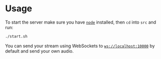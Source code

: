 # Usage

To start the server make sure you have [`node`](https://nodejs.org) installed, then `cd` into `src` and run:

```sh
./start.sh
```

You can send your stream using WebSockets to [`ws://localhost:10000`](ws://localhost:10000) by default and send your own audio.
